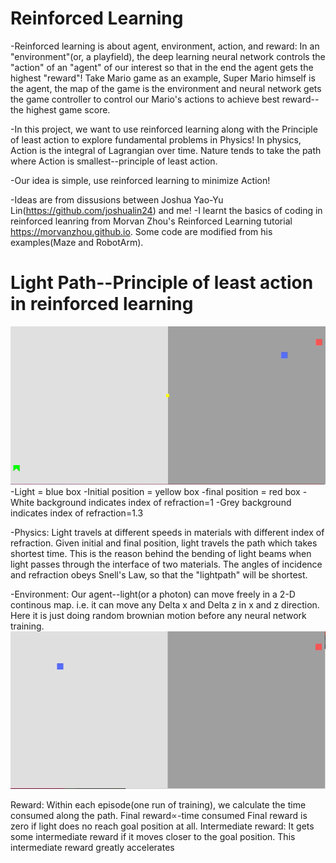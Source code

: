 # Reinforced Learning
-Reinforced learning is about agent, environment, action, and reward: In an "environment"(or, a playfield), the deep learning neural network controls the "action" of an "agent" of our interest so that in the end the agent gets the highest "reward"! 
Take Mario game as an example, Super Mario himself is the agent, the map of the game is the environment and neural network gets the game controller to control our Mario's actions to achieve best reward--the highest game score.


-In this project, we want to use reinforced learning along with the Principle of least action to explore fundamental problems in Physics!
In physics, Action is the integral of Lagrangian over time. Nature tends to take the path where Action is smallest--principle of least action.

-Our idea is simple, use reinforced learning to minimize Action!




-Ideas are from dissusions between Joshua Yao-Yu Lin(https://github.com/joshualin24) and me!
-I learnt the basics of coding in reinforced leanring from Morvan Zhou's Reinforced Learning tutorial https://morvanzhou.github.io. Some code are modified from his examples(Maze and RobotArm).


 # Light Path--Principle of least action in reinforced learning
![](lightpathresult.gif)
-Light = blue box
-Initial position = yellow box
-final position = red box
-White background indicates index of refraction=1
-Grey background indicates index of refraction=1.3


-Physics: Light travels at different speeds in materials with different index of refraction. Given initial and final position, light     travels the path which takes shortest time. This is the reason behind the bending of light beams when light passes through the interface of two materials. The angles of incidence and refraction obeys Snell's Law, so that the "lightpath" will be shortest.

-Environment: Our agent--light(or a photon) can move freely in a 2-D continous map. i.e. it can move any Delta x and Delta z in x and z direction. Here it is just doing random brownian motion before any neural network training.
![](env.gif)

Reward: Within each episode(one run of training), we calculate the time consumed along the path. 
        Final reward∝-time consumed
        Final reward is zero if light does no reach goal position at all.
Intermediate reward: It gets some intermediate reward if it moves closer to the goal position. This intermediate reward greatly                              accelerates 
